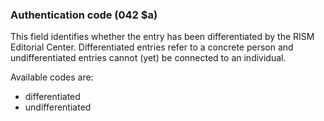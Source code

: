 ### Authentication code (042 $a)

This field identifies whether the entry has been differentiated by the RISM Editorial Center. Differentiated entries refer to a concrete person and undifferentiated entries cannot (yet) be connected to an individual.

Available codes are:

- differentiated
- undifferentiated
